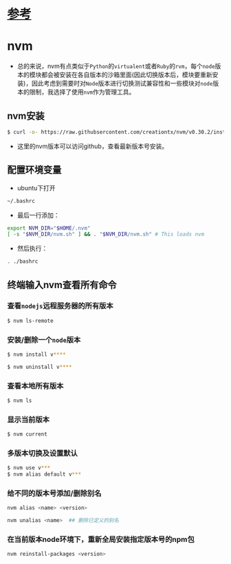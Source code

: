 # [参考](https://segmentfault.com/a/1190000004404505)
# nvm
* 总的来说，nvm有点类似于`Python`的`virtualent`或者`Ruby`的`rvm`，每个`node`版本的模块都会被安装在各自版本的沙箱里面(因此切换版本后，模块要重新安装)，因此考虑到需要时对`Node`版本进行切换测试兼容性和一些模块对`node`版本的限制，我选择了使用`nvm`作为管理工具。

## nvm安装
```bash
$ curl -o- https://raw.githubsercontent.com/creationtx/nvm/v0.30.2/install.sh | bash
```
* 这里的nvm版本可以访问github，查看最新版本号安装。

## 配置环境变量
* ubuntu下打开
```bash
~/.bashrc
```
* 最后一行添加：
```bash
export NVM_DIR="$HOME/.nvm"
[ -s "$NVM_DIR/nvm.sh" ] && . "$NVM_DIR/nvm.sh" # This loads nvm
```
* 然后执行：
```bash
. ./bashrc
```
## 终端输入nvm查看所有命令

### 查看`nodejs`远程服务器的所有版本
```bash
$ nvm ls-remote
```
### 安装/删除一个`node`版本
```bash
$ nvm install v****

$ nvm uninstall v****
```
### 查看本地所有版本
```bash
$ nvm ls
```
### 显示当前版本
```bash
$ nvm current
```
### 多版本切换及设置默认
```bash
$ nvm use v***
$ nvm alias default v***
```
### 给不同的版本号添加/删除别名
```bash
nvm alias <name> <version>

nvm unalias <name>  ## 删除已定义的别名
```
### 在当前版本node环境下，重新全局安装指定版本号的npm包
```bash
nvm reinstall-packages <version>
```
